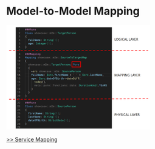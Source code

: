 # Model-to-Model Mapping

<img src="./images/M2M.png" alt="drawing" width="75%"/>

<br/>

[>> Service Mapping](serviceMapping.md)
